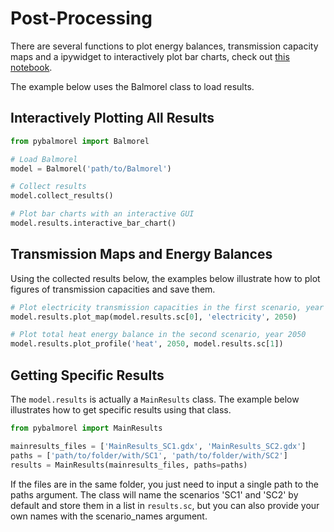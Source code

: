 # Post-Processing

There are several functions to plot energy balances, transmission capacity maps and a ipywidget to interactively plot bar charts, check out [this notebook](https://github.com/Mathias157/pybalmorel/blob/master/examples/PostProcessing.ipynb).

The example below uses the Balmorel class to load results.

## Interactively Plotting All Results
```python
from pybalmorel import Balmorel

# Load Balmorel
model = Balmorel('path/to/Balmorel')

# Collect results
model.collect_results()

# Plot bar charts with an interactive GUI 
model.results.interactive_bar_chart()
```

## Transmission Maps and Energy Balances

Using the collected results below, the examples below illustrate how to plot figures of transmission capacities and save them. 

```python
# Plot electricity transmission capacities in the first scenario, year 2050
model.results.plot_map(model.results.sc[0], 'electricity', 2050)

# Plot total heat energy balance in the second scenario, year 2050
model.results.plot_profile('heat', 2050, model.results.sc[1])
```

## Getting Specific Results
The `model.results` is actually a `MainResults` class. The example below illustrates how to get specific results using that class.

```python
from pybalmorel import MainResults

mainresults_files = ['MainResults_SC1.gdx', 'MainResults_SC2.gdx']
paths = ['path/to/folder/with/SC1', 'path/to/folder/with/SC2']
results = MainResults(mainresults_files, paths=paths)
```

If the files are in the same folder, you just need to input a single path to the paths argument. The class will name the scenarios 'SC1' and 'SC2' by default and store them in a list in `results.sc`, but you can also provide your own names with the scenario_names argument.